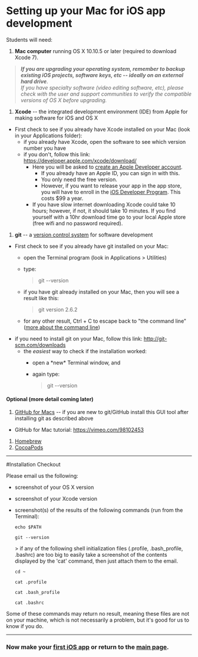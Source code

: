 # Setting up your Mac for iOS app development
Students will need:

1. **Mac computer** running OS X 10.10.5 or later (required to download Xcode 7). 

  > **_If you are upgrading your operating system, remember to backup existing iOS projects, software keys, etc -- ideally on an external hard drive_**.  
  > _If you have specialty software (video editing software, etc), please check with the user and support communities to verify the compatible versions of OS X *before* upgrading._

1. **Xcode** -- the integrated development environment (IDE) from Apple for making software for iOS and OS X
  - First check to see if you already have Xcode installed on your Mac (look in your Applications folder):
    - if you already have Xcode, open the software to see which version number you have
    - if you don't, follow this link: https://developer.apple.com/xcode/download/
      - Here you will be asked to [create an Apple Developer account](https://developer.apple.com/register/index.action).
        + If you already have an Apple ID, you can sign in with this.
        + You only need the free version. 
        + However, if you want to release your app in the app store, you will have to enroll in the [iOS Developer Program](https://developer.apple.com/programs/start/standard/).  This costs $99 a year.
      - If you have slow internet downloading Xcode could take 10 hours; however, if not, it should take 10 minutes. If you find yourself with a 10hr download time go to your local Apple store (free wifi and no password required).

1. **git** -- a [version control system](https://en.wikipedia.org/wiki/Version_control) for software development
  - First check to see if you already have git installed on your Mac:
    - open the Terminal program (look in Applications > Utilities)
    - type:
    
      > git --version
    
    - if you have git already installed on your Mac, then you will see a result like this:
    
      > git version 2.6.2
    
    - for any other result, Ctrl + C to escape back to "the command line" ([more about the command line](./command-line.md))
  - if you need to install git on your Mac, follow this link: http://git-scm.com/downloads
    - the *easiest* way to check if the installation worked:
      - open a \*new* Terminal window, and
      - again type:
      
        > git --version

#### Optional (more detail coming later)
1. [GitHub for Macs](https://mac.github.com/) -- if you are new to git/GitHub install this GUI tool after installing git as described above
  - GitHub for Mac tutorial:  https://vimeo.com/98102453
1. [Homebrew](http://brew.sh/)
1. [CocoaPods](http://cocoapods.org)


---
#Installation Checkout

Please email us the following:
- screenshot of your OS X version
- screenshot of your Xcode version
- screenshot(s) of the results of the following commands (run from the Terminal):

    ```
    echo $PATH
    ```
    
    ```
    git --version
    ```

    \> if any of the following shell initialization files (.profile, .bash_profile, .bashrc) are too big to easily take a screenshot of the contents displayed by the 'cat' command, then just attach them to the email.

    ```
    cd ~
    ```
    ```
    cat .profile
    ```
    ```
    cat .bash_profile
    ```
    ```
    cat .bashrc
    ```

Some of these commands may return no result, meaning these files are not on your machine, which is not necessarily a problem, but it's good for us to know if you do.

---
### Now make your [first iOS app](first.md) or return to the [main page](README.md).
